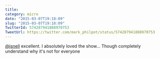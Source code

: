 ```yaml
---
title: 
category: micro
date: "2015-03-07T19:18:09"
slug: "2015-03-07T19:18:09"
TwitterId: 574287941888970753
TweetUrl: https://twitter.com/mark_philpot/status/574287941888970753
---
```


[@jsnell](https://twitter.com/jsnell) excellent. I absolutely loved the show...
Though completely understand why it's not for everyone
